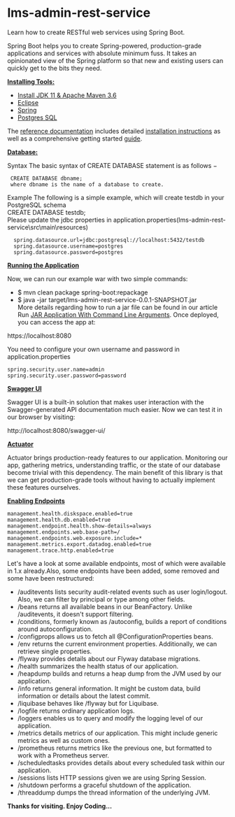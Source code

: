 # lms-admin-rest-service
Learn how to create RESTful web services using Spring Boot.

Spring Boot helps you to create Spring-powered, production-grade applications and services with absolute minimum fuss. It takes an opinionated view of the Spring platform so that new and existing users can quickly get to the bits they need.

**<ins>Installing Tools:</ins>**

* [Install JDK 11 & Apache Maven 3.6](https://anote.dev/install-jdk-11-apache-maven-3-6/)
* [Eclipse](https://www.guru99.com/install-eclipse-java.html)
* [Spring](https://www.eclipse.org/community/eclipse_newsletter/2018/february/springboot.php)
* [Postgres SQL](https://www.postgresqltutorial.com/install-postgresql/)

The [reference documentation](https://docs.spring.io/spring-boot/docs/current-SNAPSHOT/reference/html/) includes detailed [installation instructions](https://docs.spring.io/spring-boot/docs/current-SNAPSHOT/reference/html/getting-started.html#getting-started.installing) as well as a comprehensive getting started [guide](https://docs.spring.io/spring-boot/docs/current-SNAPSHOT/reference/html/getting-started.html#getting-started.first-application).

**<ins>Database:</ins>**

  Syntax
    The basic syntax of CREATE DATABASE statement is as follows −

 
     CREATE DATABASE dbname;
     where dbname is the name of a database to create.

  Example
    The following is a simple example, which will create testdb in your PostgreSQL schema<br>
      CREATE DATABASE testdb;
    <BR>Please update the jdbc properties in application.properties(lms-admin-rest-service\src\main\resources)
    
      spring.datasource.url=jdbc:postgresql://localhost:5432/testdb
      spring.datasource.username=postgres
      spring.datasource.password=postgres

**<ins>Running the Application</ins>**
  
Now, we can run our example war with two simple commands:

* $ mvn clean package spring-boot:repackage
* $ java -jar target/lms-admin-rest-service-0.0.1-SNAPSHOT.jar
<BR>More details regarding how to run a jar file can be found in our article Run [JAR Application With Command Line Arguments](https://www.baeldung.com/java-run-jar-with-arguments).
Once deployed, you can access the app at:

https://localhost:8080

You need to configure your own username and password in application.properties
  
    spring.security.user.name=admin
    spring.security.user.password=password
 
  **<ins>Swagger UI</ins>**
  
  Swagger UI is a built-in solution that makes user interaction with the Swagger-generated API documentation much easier.
  Now we can test it in our browser by visiting:

  http://localhost:8080/swagger-ui/
  
  **<ins>Actuator</ins>**
  
  Actuator brings production-ready features to our application. Monitoring our app, gathering metrics, understanding traffic, or the state of our database become trivial with this dependency.
  The main benefit of this library is that we can get production-grade tools without having to actually implement these features ourselves.
    
  **<ins>Enabling Endpoints</ins>**
  
    management.health.diskspace.enabled=true
    management.health.db.enabled=true
    management.endpoint.health.show-details=always
    management.endpoints.web.base-path=/
    management.endpoints.web.exposure.include=*
    management.metrics.export.datadog.enabled=true
    management.trace.http.enabled=true
  
  Let's have a look at some available endpoints, most of which were available in 1.x already.Also, some endpoints have been added, some removed and some have been restructured:
  - /auditevents lists security audit-related events such as user login/logout. Also, we can filter by principal or type among other fields.
  - /beans returns all available beans in our BeanFactory. Unlike /auditevents, it doesn't support filtering.
  - /conditions, formerly known as /autoconfig, builds a report of conditions around autoconfiguration.
  - /configprops allows us to fetch all @ConfigurationProperties beans.
  - /env returns the current environment properties. Additionally, we can retrieve single properties.
  - /flyway provides details about our Flyway database migrations.
  - /health summarizes the health status of our application.
  - /heapdump builds and returns a heap dump from the JVM used by our application.
  - /info returns general information. It might be custom data, build information or details about the latest commit.
  - /liquibase behaves like /flyway but for Liquibase.
  - /logfile returns ordinary application logs.
  - /loggers enables us to query and modify the logging level of our application.
  - /metrics details metrics of our application. This might include generic metrics as well as custom ones.
  - /prometheus returns metrics like the previous one, but formatted to work with a Prometheus server.
  - /scheduledtasks provides details about every scheduled task within our application.
  - /sessions lists HTTP sessions given we are using Spring Session.
  - /shutdown performs a graceful shutdown of the application.
  - /threaddump dumps the thread information of the underlying JVM.
  
  **Thanks for visiting. Enjoy Coding...**
  
 
  

